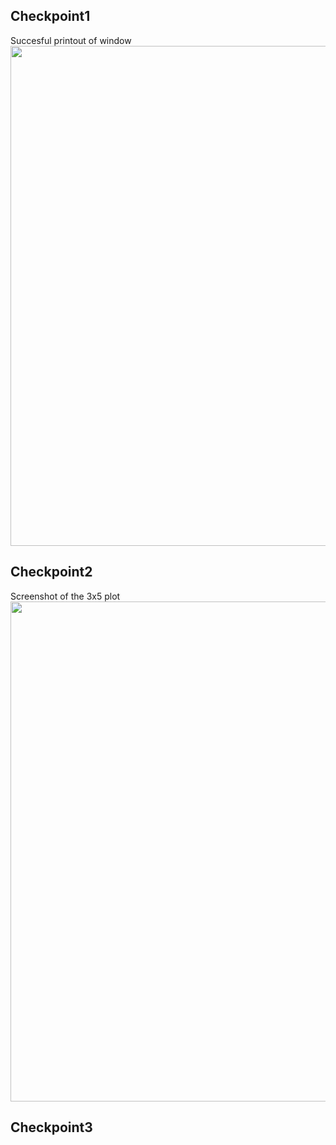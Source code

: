 ## Checkpoint1
Succesful printout of window
<img src="https://cdn.discordapp.com/attachments/366025595257225229/834905153563263047/Check1.JPG" width="800">

## Checkpoint2
Screenshot of the 3x5 plot 
<img src="https://cdn.discordapp.com/attachments/366025595257225229/834905815039213650/Check2.JPG" width="800">

## Checkpoint3
